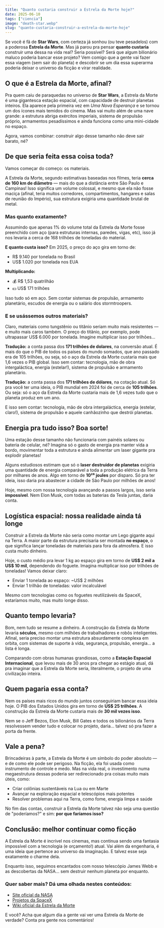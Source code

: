 ```yaml
---
title: "Quanto custaria construir a Estrela da Morte hoje?"
date: 2025-06-10
tags: ["ciencia"]
image: "death-star.webp"
slug: "quanto-custaria-construir-a-estrela-da-morte-hoje"
---
```


Se você é fã de **Star Wars**, com certeza já sonhou (ou teve pesadelos) com a poderosa **Estrela da Morte**. Mas já parou pra pensar **quanto custaria** construir uma dessa na vida real? Seria possível? Será que algum bilionário maluco poderia bancar esse projeto? Vem comigo que a gente vai fazer essa viagem (sem sair do planeta) e descobrir se um dia essa superarma poderia deixar o universo da ficção e virar realidade.

## O que é a Estrela da Morte, afinal?

Pra quem caiu de paraquedas no universo de **Star Wars**, a Estrela da Morte é uma gigantesca estação espacial, com capacidade de destruir planetas inteiros. Ela aparece pela primeira vez em _Uma Nova Esperança_ e se tornou um dos ícones mais temidos do cinema. Mas vai muito além de uma nave grande: a estrutura abriga exércitos imperiais, sistema de propulsão próprio, armamentos pesadíssimos e ainda funciona como uma mini-cidade no espaço.

Agora, vamos combinar: construir algo desse tamanho não deve sair barato, né?

## De que seria feita essa coisa toda?

Vamos começar do começo: os materiais.

A Estrela da Morte, segundo estimativas baseadas nos filmes, teria **cerca de 160 km de diâmetro** — mais do que a distância entre São Paulo e Campinas! Isso significa um volume colossal, e mesmo que ela não fosse maciça (afinal, teria muitos corredores, compartimentos, hangares e salas de reunião do Império), sua estrutura exigiria uma quantidade brutal de metal.

### Mas quanto exatamente?

Assumindo que apenas 1% do volume total da Estrela da Morte fosse preenchido com aço (para estruturas internas, paredes, vigas, etc), isso já nos levaria a cerca de 168 trilhões de toneladas do material.

**E quanto custa isso?**
Em 2025, o preço do aço gira em torno de:

- R$ 9.140 por tonelada no Brasil
- US$ 1.020 por tonelada nos EUA

**Multiplicando:**

- 💰 R$ 1,53 quatrilhão
- 💵 US$ 171 trilhões

Isso tudo só em aço. Sem contar sistemas de propulsão, armamento planetário, escudos de energia ou o salário dos stormtroopers.

### E se usássemos outros materiais?

Claro, materiais como tungstênio ou titânio seriam muito mais resistentes — e muito mais caros também. O preço do titânio, por exemplo, pode ultrapassar US$ 6.000 por tonelada. Imagine multiplicar isso por trilhões...

**Tradução:** a conta passa dos **171 trilhões de dolares**, na conversão atual. É mais do que o PIB de todos os países do mundo somados, que ano passado era de 105 trilhões, ou seja, só o aço da Estrela da Morte custaria mais que 1,6 vezes o PIB global. Isso sem contar: tecnologia, mão de obra intergaláctica, energia (estelar!), sistema de propulsão e armamento planetário.

**Tradução:** a conta passa dos **171 trilhões de dólares**, na cotação atual. Só pra você ter uma ideia, o PIB mundial em 2024 foi de cerca de **105 trilhões**. Ou seja: só o aço da Estrela da Morte custaria mais de 1,6 vezes tudo que o planeta produz em um ano.

E isso sem contar: tecnologia, mão de obra intergaláctica, energia (estelar, claro!), sistema de propulsão e aquele canhãozinho que destrói planetas.

## Energia pra tudo isso? Boa sorte!

Uma estação desse tamanho não funcionaria com painéis solares ou bateria de celular, né? Imagina só o gasto de energia pra manter vida a bordo, movimentar toda a estrutura e ainda alimentar um laser gigante pra explodir planetas!

Alguns estudiosos estimam que só o **laser destruidor de planetas** exigiria uma quantidade de energia comparável a toda a produção elétrica da Terra por milhares de anos. Algo em torno de **10²⁶ joules** por disparo. Só pra ter ideia, isso daria pra abastecer a cidade de São Paulo por milhões de anos!

Hoje, mesmo com nossa tecnologia avançando a passos largos, isso seria **impossível**. Nem Elon Musk, com todas as baterias da Tesla juntas, daria conta.

## Logística espacial: nossa realidade ainda tá longe

Construir a Estrela da Morte não seria como montar um Lego gigante aqui na Terra. A maior parte da estrutura precisaria ser montada **no espaço**, o que significa lançar toneladas de materiais para fora da atmosfera. E isso custa muito dinheiro.

Hoje, o custo médio pra levar 1 kg ao espaço gira em torno de **US$ 2 mil a US$ 10 mil**, dependendo do foguete. Imagina multiplicar isso por trilhões de toneladas! Vamos deixar claro:

*   Enviar 1 tonelada ao espaço: ~US$ 2 milhões
*   Enviar 1 trilhão de toneladas: valor incalculável

Mesmo com tecnologias como os foguetes reutilizáveis da SpaceX, estaríamos muito, mas muito longe disso.

## Quanto tempo levaria?

Bom, nem tudo se resume a dinheiro. A construção da Estrela da Morte levaria **séculos**, mesmo com milhões de trabalhadores e robôs inteligentes. Afinal, seria preciso montar uma estrutura absurdamente complexa em orbita, com sistemas de suporte à vida, segurança, propulsão, energia... a lista é longa.

Comparando com obras humanas grandiosas, como a **Estação Espacial Internacional**, que levou mais de 30 anos pra chegar ao estágio atual, dá pra imaginar que a Estrela da Morte seria, literalmente, o projeto de uma civilização inteira.

## Quem pagaria essa conta?

Nem os países mais ricos do mundo juntos conseguiriam bancar essa ideia hoje. O PIB dos Estados Unidos gira em torno de **US$ 25 trilhões**. A construção da Estrela da Morte custaria mais de **30 mil vezes isso**.

Nem se o Jeff Bezos, Elon Musk, Bill Gates e todos os bilionários da Terra resolvessem vender tudo e colocar no projeto, daria... talvez só pra fazer a porta da frente.

## Vale a pena?

Brincadeiras à parte, a Estrela da Morte é um símbolo do poder absoluto — e de como ele pode ser perigoso. Na ficção, ela foi usada como instrumento de controle e medo. Mas na vida real, o investimento numa megaestrutura dessas poderia ser redirecionado pra coisas muito mais úteis, como:

*   Criar colônias sustentáveis na Lua ou em Marte
*   Avançar na exploração espacial e telescópios mais potentes
*   Resolver problemas aqui na Terra, como fome, energia limpa e saúde

No fim das contas, construir a Estrela da Morte talvez não seja uma questão de "poderíamos?" e sim: **por que faríamos isso?**

## Conclusão: melhor continuar como ficção

A Estrela da Morte é incrível nos cinemas, mas continua sendo uma fantasia impossível com a tecnologia (e orçamento!) atual. Vai além da engenharia, é uma ideia que pertence ao universo da imaginação. E talvez esse seja exatamente o charme dela.

Enquanto isso, seguimos encantados com nosso telescópio James Webb e as descobertas da NASA… sem destruir nenhum planeta por enquanto.

### Quer saber mais? Dá uma olhada nestes conteúdos:

*   [Site oficial da NASA](https://www.nasa.gov/)
*   [Projetos da SpaceX](https://www.spacex.com/)
*   [Wiki oficial da Estrela da Morte](https://starwars.fandom.com/pt/wiki/Estrela_da_Morte)

E você? Acha que algum dia a gente vai ver uma Estrela da Morte de verdade? Conta pra gente nos comentários!